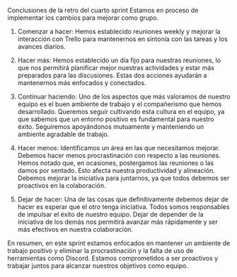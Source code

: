 Conclusiones de la retro del cuarto sprint
Estamos en proceso de implementar los cambios para mejorar como grupo.

1. Comenzar a hacer:
Hemos establecido reuniones weekly y mejorar la interacción con Trello para mantenernos en sintonía con las tareas y los avances diarios.

2. Hacer más:
Hemos establecido un día fijo para nuestras reuniones, lo que nos permitirá planificar mejor nuestras actividades y estar más preparados para las discusiones. Estas dos acciones ayudarán a mantenernos más enfocados y conectados.

3. Continuar haciendo:
Uno de los aspectos que más valoramos de nuestro equipo es el buen ambiente de trabajo y el compañerismo que hemos desarrollado. Queremos seguir cultivando esta cultura en el equipo, ya que sabemos que un entorno positivo es fundamental para nuestro éxito. Seguiremos apoyándonos mutuamente y manteniendo un ambiente agradable de trabajo.

4. Hacer menos:
Identificamos un área en las que necesitamos mejorar. Debemos hacer menos procrastinación con respecto a las reuniones. Hemos notado que, en ocasiones, postergamos las reuniones o las damos por sentado. Esto afecta nuestra productividad y alineación. Debemos mejorar la iniciativa para juntarnos, ya que todos debemos ser proactivos en la colaboración.

5. Dejar de hacer:
Una de las cosas que definitivamente debemos dejar de hacer es esperar que el otro tenga iniciativa. Todos somos responsables de impulsar el éxito de nuestro equipo. Dejar de depender de la iniciativa de los demás nos permitirá avanzar más rápidamente y ser más efectivos en nuestra colaboración.

En resumen, en este sprint estamos enfocados en mantener un ambiente de trabajo positivo y eliminar la procrastinación y la falta de uso de herramientas como Discord. Estamos comprometidos a ser proactivos y trabajar juntos para alcanzar nuestros objetivos como equipo.
